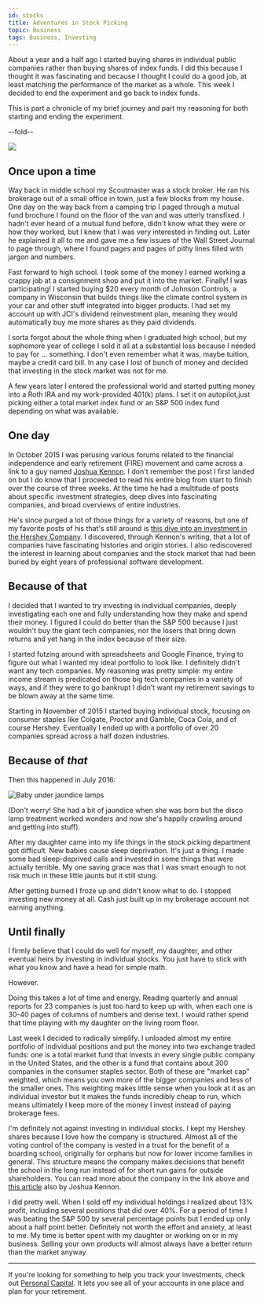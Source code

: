 ```yaml
---
id: stocks
title: Adventures in Stock Picking
topic: Business
tags: Business, Investing
---
```


About a year and a half ago I started buying shares in individual public companies rather than buying
shares of index funds. I did this because I thought it was fascinating and because I thought I could
do a good job, at least matching the performance of the market as a whole. This week I decided
to end the experiment and go back to index funds.

This is part a chronicle of my brief journey and part my reasoning for both starting and ending the
experiment.

--fold--

<a href="https://d2s7foagexgnc2.cloudfront.net/files/f8ca9831fc1be3388c09/register.png"><img class="thumbnail" src="https://d2s7foagexgnc2.cloudfront.net/files/c33219c7fa541dda453e/register_small.png"></a>

## Once upon a time

Way back in middle school my Scoutmaster was a stock broker. He ran his brokerage out of a small office
in town, just a few blocks from my house. One day on the way back from a camping trip I paged through
a mutual fund brochure I found on the floor of the van and was utterly transfixed. I hadn't ever 
heard of a mutual fund before, didn't know what they were or how they worked, but I knew that I was very
interested in finding out. Later he explained it all to me and gave me a few issues of the Wall Street
Journal to page through, where I found pages and pages of pithy lines filled with jargon and numbers.

Fast forward to high school. I took some of the money I earned working a crappy job at a consignment shop
and put it into the market. Finally! I was participating! I started buying $20 every month of Johnson
Controls, a company in Wisconsin that builds things like the climate control system in your car and
other stuff integrated into bigger products. I had set my account up with JCI's dividend reinvestment plan,
meaning they would automatically buy me more shares as they paid dividends.

I sorta forgot about the whole thing when I graduated high school, but my sophomore year of college I sold
it all at a substantial loss because I needed to pay for ... something. I don't even remember what it was,
maybe tuition, maybe a credit card bill. In any case I lost of bunch of money and decided that investing
in the stock market was not for me.

A few years later I entered the professional world and started putting money into a Roth IRA and my work-provided 401(k)
plans. I set it on autopilot,just picking either a total market index fund or an S&P 500 index fund depending
on what was available.

## One day

In October 2015 I was perusing various forums related to the financial independence and early retirement
(FIRE) movement and came across a link to a guy named [Joshua Kennon](https://www.joshuakennon.com).
I don't remember the post I first landed on but I do know that I proceeded to read his entire blog
from start to finish over the course of three weeks. At the time he had a multitude of posts about specific
investment strategies, deep dives into fascinating companies, and broad overviews of entire industries.

He's since purged a lot of those things for a variety of reasons, but one of my favorite posts of his that's
still around is [this dive into an investment in the Hershey Company](https://www.joshuakennon.com/a-case-study-of-an-investment-in-the-hershey-company/). I discovered, through Kennon's writing, that a lot of companies have fascinating
histories and origin stories. I also rediscovered the interest in learning about companies and the stock market that
had been buried by eight years of professional software development. 

## Because of that

I decided that I wanted to try investing in individual companies, deeply investigating each one and fully
understanding how they make and spend their money. I figured I could do better than the S&P 500 because I
just wouldn't buy the giant tech companies, nor the losers that bring down returns and yet hang in the
index because of their size.

I started futzing around with spreadsheets and Google Finance, trying to figure out what I wanted my ideal
portfolio to look like. I definitely didn't want any tech companies. My reasoning was pretty simple: my
entire income stream is predicated on those big tech companies in a variety of ways, and if they were to
go bankrupt I didn't want my retirement savings to be blown away at the same time.

Starting in November of 2015 I started buying individual stock, focusing on consumer staples like Colgate,
Proctor and Gamble, Coca Cola, and of course Hershey. Eventually I ended up with a portfolio of over 20
companies spread across a half dozen industries.

## Because of *that*

Then this happened in July 2016:

<img class="thumbnail" src="https://d2s7foagexgnc2.cloudfront.net/files/453ffe6189fe32b6a76f/disco-baby.jpg" alt="Baby under jaundice lamps">

(Don't worry! She had a bit of jaundice when she was born but the disco lamp treatment worked wonders and now she's happily crawling around and getting into stuff).

After my daughter came into my life things in the stock picking department got difficult. New babies cause
sleep deprivation. It's just a thing. I made some bad sleep-deprived calls and invested in some things that 
were actually terrible. My one saving grace was that I was smart enough to not risk much in these little 
jaunts but it still stung.

After getting burned I froze up and didn't know what to do. I stopped investing new money at all. Cash just built
up in my brokerage account not earning anything.

## Until finally

I firmly believe that I could do well for myself, my daughter, and other eventual heirs by investing in individual
stocks. You just have to stick with what you know and have a head for simple math.

However.

Doing this takes a lot of time and energy. Reading quarterly and annual reports for 23 companies is just too hard
to keep up with, when each one is 30-40 pages of columns of numbers and dense text. I would rather spend that time
playing with my daughter on the living room floor.

Last week I decided to radically simplify. I unloaded almost my entire portfolio of individual positions and put
the money into two exchange traded funds:
one is a total market fund that invests in every single public company in the United States, and the other is a
fund that contains about 300 companies in the consumer staples sector. Both of these are "market cap" weighted,
which means you own more of the bigger companies and less of the smaller ones. This weighting makes little sense
when you look at it as an individual investor but it makes the funds incredibly cheap to run, which means ultimately
I keep more of the money I invest instead of paying brokerage fees.

I'm definitely not against investing in individual stocks. I kept my Hershey shares because I love how the company
is structured. Almost all of the voting control of the company is vested in a trust for the benefit of a boarding
school, originally for orphans but now for lower income families in general. This structure means the company makes
decisions that benefit the school in the long run instead of for short run gains for outside shareholders. You can
read more about the company in the link above and [this article](https://www.joshuakennon.com/investing-hershey-company-made-generations-investors-rich/) also by Joshua Kennon.

I did pretty well. When I sold off my individual holdings I realized about 13% profit, including several
positions that did over 40%. For a period of time I was beating the S&P 500 by several percentage points but I ended up only about 
a half point better. Definitely not worth the effort and anxiety, at least to me. My time is better spent
with my daughter or working on or in my business. Selling your own products will almost always have a better
return than the market anyway.

---

If you're looking for something to help you track your investments, check out <a href="https://track.flexlinkspro.com/a.ashx?foid=1103501.2107475&foc=1&fot=9999&fos=1" rel="nofollow" target="_blank" >Personal Capital</a>. It lets you see all of your accounts in one place and plan for your retirement.
